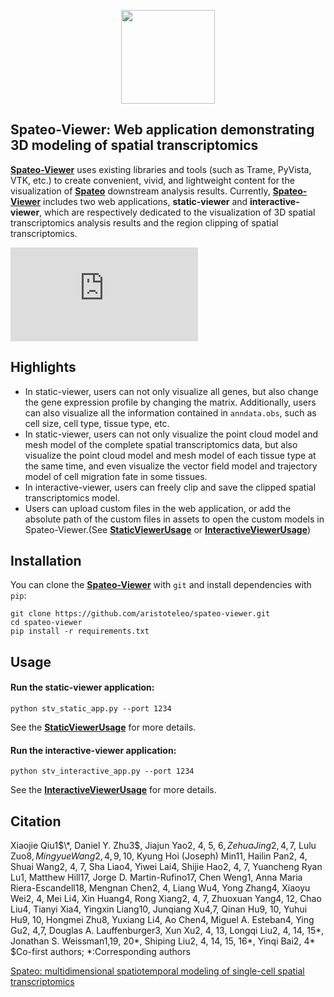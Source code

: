 <p align="center">
  <img height="150" src="https://github.com/aristoteleo/spateo-viewer/blob/main/stviewer/assets/image/spateo_logo.png" />
</p>

## Spateo-Viewer: Web application demonstrating 3D modeling of spatial transcriptomics

[**Spateo-Viewer**](https://github.com/aristoteleo/spateo-viewer) uses existing libraries and tools (such as Trame, 
PyVista, VTK, etc.) to create convenient, vivid, and lightweight content for the visualization of [**Spateo**](https://github.com/aristoteleo/spateo-release)
downstream analysis results. Currently, [**Spateo-Viewer**](https://github.com/aristoteleo/spateo-viewer) includes two 
web applications, **static-viewer** and **interactive-viewer**, which are respectively dedicated to the visualization of 3D 
spatial transcriptomics analysis results and the region clipping of spatial transcriptomics.

![Spateo-viewer](https://github.com/aristoteleo/spateo-viewer/blob/main/stviewer/assets/image/spateo-viewer.pdf)

## Highlights

* In static-viewer, users can not only visualize all genes, but also change the gene expression profile by changing the matrix. Additionally, users can also visualize all the information contained in ``anndata.obs``, such as cell size, cell type, tissue type, etc.
* In static-viewer, users can not only visualize the point cloud model and mesh model of the complete spatial transcriptomics data, but also visualize the point cloud model and mesh model of each tissue type at the same time, and even visualize the vector field model and trajectory model of cell migration fate in some tissues.
* In interactive-viewer, users can freely clip and save the clipped spatial transcriptomics model.
* Users can upload custom files in the web application, or add the absolute path of the custom files in assets to open the custom models in Spateo-Viewer.(See [**StaticViewerUsage**](https://github.com/aristoteleo/spateo-viewer/blob/main/usage/StaticViewerUsage.md) or [**InteractiveViewerUsage**](https://github.com/aristoteleo/spateo-viewer/blob/main/usage/InteractiveViewerUsage.md))

## Installation

You can clone the [**Spateo-Viewer**](https://github.com/aristoteleo/spateo-viewer) with ``git`` and install dependencies with ``pip``:

    git clone https://github.com/aristoteleo/spateo-viewer.git
    cd spateo-viewer
    pip install -r requirements.txt

## Usage

#### Run the static-viewer application:

    python stv_static_app.py --port 1234

See the [**StaticViewerUsage**](https://github.com/aristoteleo/spateo-viewer/blob/main/usage/StaticViewerUsage.md) for more details.

#### Run the interactive-viewer application:

    python stv_interactive_app.py --port 1234

See the [**InteractiveViewerUsage**](https://github.com/aristoteleo/spateo-viewer/blob/main/usage/InteractiveViewerUsage.md) for more details.

## Citation

Xiaojie Qiu1$\*, Daniel Y. Zhu3$, Jiajun Yao2, 4, 5, 6$, Zehua Jing2, 4,7$, Lulu Zuo8$, Mingyue Wang2, 4, 9, 10$, Kyung
Hoi (Joseph) Min11, Hailin Pan2, 4, Shuai Wang2, 4, 7, Sha Liao4, Yiwei Lai4, Shijie Hao2, 4, 7, Yuancheng Ryan Lu1, 
Matthew Hill17, Jorge D. Martin-Rufino17, Chen Weng1, Anna Maria Riera-Escandell18, Mengnan Chen2, 4, Liang Wu4, Yong 
Zhang4, Xiaoyu Wei2, 4, Mei Li4, Xin Huang4, Rong Xiang2, 4, 7, Zhuoxuan Yang4, 12, Chao Liu4, Tianyi Xia4, Yingxin 
Liang10, Junqiang Xu4,7, Qinan Hu9, 10, Yuhui Hu9, 10, Hongmei Zhu8, Yuxiang Li4, Ao Chen4, Miguel A. Esteban4, Ying 
Gu2, 4,7, Douglas A. Lauffenburger3, Xun Xu2, 4, 13, Longqi Liu2, 4, 14, 15\*, Jonathan S. Weissman1,19, 20\*, Shiping 
Liu2, 4, 14, 15, 16\*, Yinqi Bai2, 4\*  $Co-first authors; *:Corresponding authors
 
[Spateo: multidimensional spatiotemporal modeling of single-cell spatial transcriptomics](https://www.biorxiv.org/content/10.1101/2022.12.07.519417v1)
